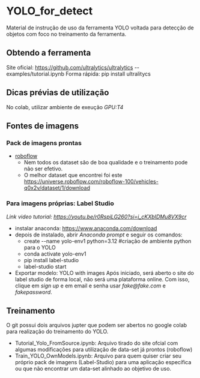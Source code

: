 # YOLO_for_detect
Material de instrução de uso da ferramenta YOLO voltada para detecção de objetos com foco no treinamento da ferramenta.
## Obtendo a ferramenta
Site oficial: https://github.com/ultralytics/ultralytics -- examples/tutorial.ipynb
Forma rápida: pip install ultralitycs
## Dicas prévias de utilização
No colab, utilizar ambiente de exeução _GPU:T4_
## Fontes de imagens
### Pack de imagens prontas
- [roboflow](https://roboflow.com/)
  - Nem todos os dataset são de boa qualidade e o treinamento pode não ser efetivo.
  - O melhor dataset que encontrei foi este https://universe.roboflow.com/roboflow-100/vehicles-q0x2v/dataset/1/download
### Para imagens próprias: Label Studio
_Link video tutorial: https://youtu.be/r0RspiLG260?si=i_cKXbIDMu8VX9cr_
- instalar anaconda: https://www.anaconda.com/download
- depois de instalado, abrir *Anaconda prompt* e seguir os comandos:
  - create --name yolo-env1 python=3.12       #criação de ambiente python para o YOLO
  - conda activate yolo-env1
  - pip install label-studio
  - label-studio start
- Exportar modelo: YOLO with images
Após iniciado, será aberto o site do label studio de forma local, não será uma plataforma online. Com isso, clique em _sign up_ e em email e senha usar _fake@fake.com_ e _fakepassword_.

## Treinamento
O git possui dois arquivos jupter que podem ser abertos no google colab para realização do treinamento do YOLO.
- Tutorial_Yolo_FromSource.ipynb: Arquivo tirado do site ofcial com algumas modificações para utilização de data-set já prontos (roboflow)
- Train_YOLO_OwnModels.ipynb: Arquivo para quem quiser criar seu próprio pack de imagens (Label-Studio) para uma aplicação específica ou que não encontrar um data-set alinhado ao objetivo de uso.
